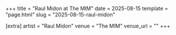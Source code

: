 +++
title = "Raul Midon at The MIM"
date = 2025-08-15
template = "page.html"
slug = "2025-08-15-raul-midon"

[extra]
artist = "Raul Midon"
venue = "The MIM"
venue_url = ""
+++
